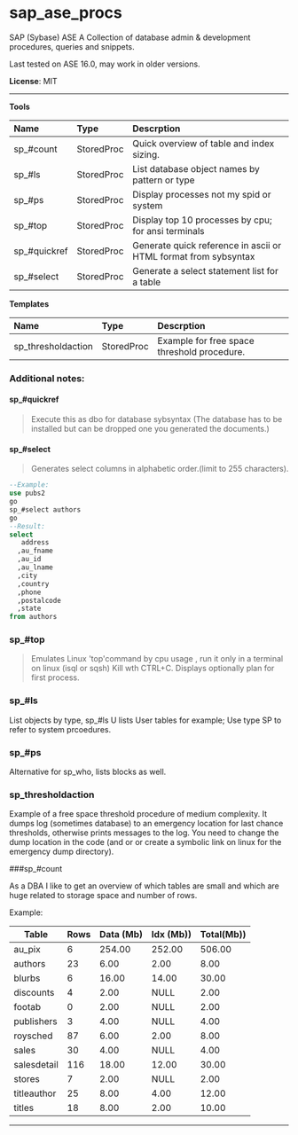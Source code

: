 # sap_ase_procs
SAP (Sybase) ASE  A Collection of database admin &amp; development  procedures, queries and snippets.

Last tested on ASE 16.0, may work in older versions.


**License**: MIT

---


**Tools**

|   Name         |  Type         | Descrption       |
| :------------- |:------------  | :-----------------|
| sp_#count      | StoredProc    | Quick overview of table and index sizing. |
| sp_#ls         | StoredProc    | List database object names by pattern or type|
| sp_#ps         | StoredProc    | Display processes not my spid or system |
| sp_#top        | StoredProc    | Display top 10 processes by cpu; for ansi terminals |
| sp_#quickref   | StoredProc    | Generate quick reference in ascii or HTML format from sybsyntax|
| sp_#select     | StoredProc    | Generate a select statement list for a table |


**Templates**

|   Name         |  Type         | Descrption       |
| :------------- |:------------  | :-----------------|
| sp_thresholdaction| StoredProc | Example for free space threshold procedure.|


### Additional notes:

#### sp_#quickref

  > Execute this as dbo for database sybsyntax (The database has to be installed but can be dropped one you generated the documents.)

#### sp_#select
  > Generates select columns in alphabetic order.(limit to 255 characters).

```sql
--Example:
use pubs2
go
sp_#select authors
go
--Result:
select
   address
  ,au_fname
  ,au_id
  ,au_lname
  ,city
  ,country
  ,phone
  ,postalcode
  ,state
from authors

```


### sp_#top
>Emulates Linux 'top'command by cpu usage , run it only in a terminal on linux (isql or sqsh) Kill wth CTRL+C.
>Displays optionally plan for first process.


### sp_#ls

List objects by type, sp_#ls U lists User tables for example;
Use type SP to refer to system prcoedures.


### sp_#ps

Alternative for sp_who, lists blocks as well.


### sp_thresholdaction
Example of a free space threshold procedure of medium complexity.
It dumps log (sometimes database)  to an emergency location for last chance thresholds, otherwise prints messages to the log.
You need to change the dump location in the code (and or or create a symbolic link on linux for the emergency dump directory).

###sp_#count

As a DBA  I like  to get  an overview of which tables are small and which are huge related to storage space and number of rows.


Example:

|Table                         |Rows                                     |Data (Mb)|Idx  (Mb))|Total(Mb))
|------------------------------|-----------------------------------------|---------|----------|----------
|au_pix                        |                                        6|  254.00 |  252.00  |  506.00  
|authors                       |                                       23|    6.00 |    2.00  |    8.00  
|blurbs                        |                                        6|   16.00 |   14.00  |   30.00  
|discounts                     |                                        4|    2.00 |NULL      |    2.00  
|footab                        |                                        0|    2.00 |NULL      |    2.00  
|publishers                    |                                        3|    4.00 |NULL      |    4.00  
|roysched                      |                                       87|    6.00 |    2.00  |    8.00  
|sales                         |                                       30|    4.00 |NULL      |    4.00  
|salesdetail                   |                                      116|   18.00 |   12.00  |   30.00  
|stores                        |                                        7|    2.00 |NULL      |    2.00  
|titleauthor                   |                                       25|    8.00 |    4.00  |   12.00  
|titles                        |                                       18|    8.00 |    2.00  |   10.00  


---
